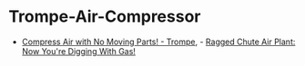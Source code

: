 # Trompe-Air-Compressor
- [Compress Air with No Moving Parts! - Trompe](https://youtu.be/uvf0lD5xzH0), - [Ragged Chute Air Plant: Now You're Digging With Gas!](https://youtu.be/yvgNqIuz2GM)
